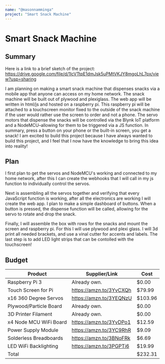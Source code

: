 ```yaml
---
name: "@masonnamminga"
project: "Smart Snack Machine"
---
```


# Smart Snack Machine

## Summary

Here is a link to a brief sketch of the project: https://drive.google.com/file/d/1lcVTtpE1dmJsk5uPMtVKJY8mgoLhL7px/view?usp=sharing

I am planning on making a smart snack machine that dispenses snacks via a mobile app that anyone can access on my home network. The snack machine will be built out of plywood and plexiglass. The web app will be written in html/js and hosted on a raspberry pi. This raspberry pi will be attached to a touchscreen monitor fixed to the outside of the snack machine if the user would rather use the screen to order and not a phone. The servo motors that dispense the snacks will be controlled via the Blynk IoT platform and a NodeMCU–allowing for them to be triggered via a JS function. In summary, press a button on your phone or the built-in screen, you get a snack! I am excited to build this project because I have always wanted to build this project, and I feel that I now have the knowledge to bring this idea into reality!

## Plan

I first plan to get the servos and NodeMCU's working and connected to my home network, after this I can create the webhooks that I will call in my js function to individually control the servos. 

Next is assembling all the servos together and verifying that every JavaScript function is working, after all the electronics are working I will create the web app. I plan to make a simple dashboard of buttons. When a button is pressed, the dispense function will be called, allowing for the servo to rotate and drop the snack. 

Finally, I will assemble the box with rows for the snacks and mount the screen and raspberry pi. For this I will use plywood and plexi glass. I will 3d print all needed brackets, and use a vinal cutter for accents and labels. The last step is to add LED light strips that can be contolled with the touchscreen!


## Budget

| Product                 | Supplier/Link                         | Cost    |
| ----------------------- | ------------------------------------- | ------- |
| Raspberry Pi 3          | Already own.                          | $0.00   |
| Touch Screen for Pi     | https://amzn.to/3YvCXQh               | $79.99  |
| x16 360 Degree Servos   | https://amzn.to/3YEQNzU               | $103.96 |
| Plywood/Particle Board  | Already own.                          | $0.00   |
| 3D Printer Filament     | Already own.                          | $0.00   |
| x4 Node MCU WiFi Board  | https://amzn.to/3YvDPo1               | $12.59  |
| Power Supply Module     | https://amzn.to/3YC9RhR               | $9.09   |
| Solderless Breadboards  | https://amzn.to/3BNoFRk               | $6.69   |
| LED WiFi Backlighting   | https://amzn.to/3PGPTi6               | $19.99  |
| Total                   |                                       | $232.31 |





